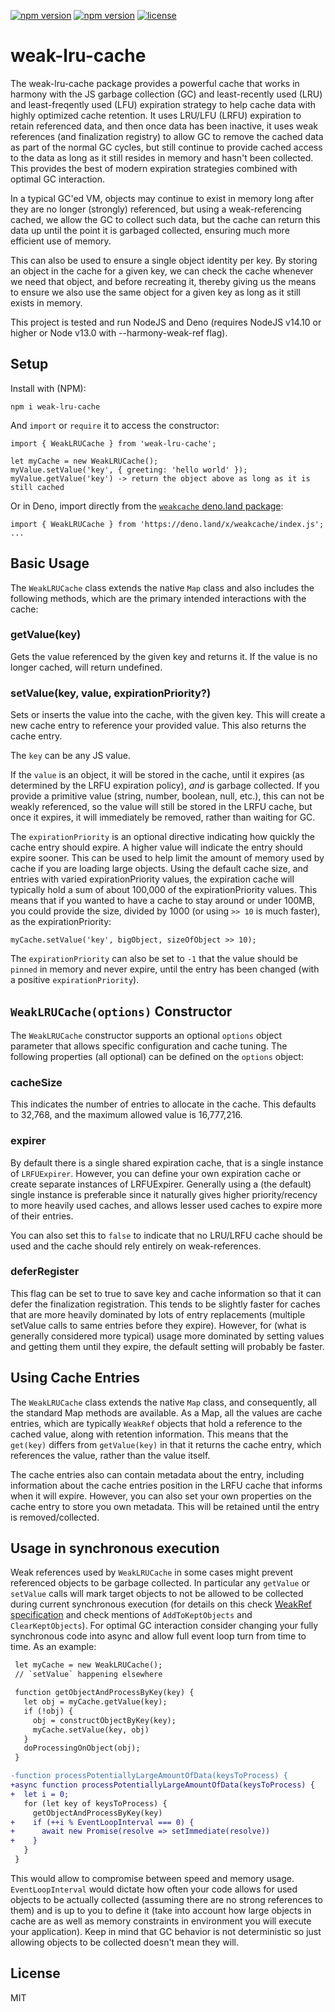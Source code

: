 [![npm version](https://img.shields.io/npm/dw/weak-lru-cache)](https://www.npmjs.org/package/weak-lru-cache)
[![npm version](https://img.shields.io/npm/v/weak-lru-cache.svg?style=flat-square)](https://www.npmjs.org/package/weak-lru-cache)
[![license](https://img.shields.io/badge/license-MIT-brightgreen)](LICENSE)

# weak-lru-cache

The weak-lru-cache package provides a powerful cache that works in harmony with the JS garbage collection (GC) and least-recently used (LRU) and least-freqently used (LFU) expiration strategy to help cache data with highly optimized cache retention. It uses LRU/LFU (LRFU) expiration to retain referenced data, and then once data has been inactive, it uses weak references (and finalization registry) to allow GC to remove the cached data as part of the normal GC cycles, but still continue to provide cached access to the data as long as it still resides in memory and hasn't been collected. This provides the best of modern expiration strategies combined with optimal GC interaction.

In a typical GC'ed VM, objects may continue to exist in memory long after they are no longer (strongly) referenced, but using a weak-referencing cached, we allow the GC to collect such data, but the cache can return this data up until the point it is garbaged collected, ensuring much more efficient use of memory.

This can also be used to ensure a single object identity per key. By storing an object in the cache for a given key, we can check the cache whenever we need that object, and before recreating it, thereby giving us the means to ensure we also use the same object for a given key as long as it still exists in memory.

This project is tested and run NodeJS and Deno (requires NodeJS v14.10 or higher or Node v13.0 with --harmony-weak-ref flag).

## Setup

Install with (NPM):

```
npm i weak-lru-cache
```
And `import` or `require` it to access the constructor:
```
import { WeakLRUCache } from 'weak-lru-cache';

let myCache = new WeakLRUCache();
myValue.setValue('key', { greeting: 'hello world' });
myValue.getValue('key') -> return the object above as long as it is still cached
```
Or in Deno, import directly from the [`weakcache` deno.land package](https://deno.land/x/weakcache):
```
import { WeakLRUCache } from 'https://deno.land/x/weakcache/index.js';
...
```

## Basic Usage

The `WeakLRUCache` class extends the native `Map` class and also includes the following methods, which are the primary intended interactions with the cache:

### getValue(key)
Gets the value referenced by the given key and returns it. If the value is no longer cached, will return undefined. 

### setValue(key, value, expirationPriority?)
Sets or inserts the value into the cache, with the given key. This will create a new cache entry to reference your provided value. This also returns the cache entry.

The `key` can be any JS value.

If the `value` is an object, it will be stored in the cache, until it expires (as determined by the LRFU expiration policy), *and* is garbage collected. If you provide a primitive value (string, number, boolean, null, etc.), this can not be weakly referenced, so the value will still be stored in the LRFU cache, but once it expires, it will immediately be removed, rather than waiting for GC.

The `expirationPriority` is an optional directive indicating how quickly the cache entry should expire. A higher value will indicate the entry should expire sooner. This can be used to help limit the amount of memory used by cache if you are loading large objects. Using the default cache size, and entries with varied expirationPriority values, the expiration cache will typically hold a sum of about 100,000 of the expirationPriority values. This means that if you wanted to have a cache to stay around or under 100MB, you could provide the size, divided by 1000 (or using `>> 10` is much faster), as the expirationPriority:
```
myCache.setValue('key', bigObject, sizeOfObject >> 10);
```
The `expirationPriority` can also be set to `-1` that the value should be `pinned` in memory and never expire, until the entry has been changed (with a positive `expirationPriority`).

## `WeakLRUCache(options)` Constructor

The `WeakLRUCache` constructor supports an optional `options` object parameter that allows specific configuration and cache tuning. The following properties (all optional) can be defined on the `options` object:

### cacheSize
This indicates the number of entries to allocate in the cache. This defaults to 32,768, and the maximum allowed value is 16,777,216.

### expirer
By default there is a single shared expiration cache, that is a single instance of `LRFUExpirer`. However, you can define your own expiration cache or create separate instances of LRFUExpirer. Generally using a (the default) single instance is preferable since it naturally gives higher priority/recency to more heavily used caches, and allows lesser used caches to expire more of their entries.

You can also set this to `false` to indicate that no LRU/LRFU cache should be used and the cache should rely entirely on weak-references.

### deferRegister
This flag can be set to true to save key and cache information so that it can defer the finalization registration. This tends to be slightly faster for caches that are more heavily dominated by lots of entry replacements (multiple setValue calls to same entries before they expire). However, for (what is generally considered more typical) usage more dominated by setting values and getting them until they expire, the default setting will probably be faster.


## Using Cache Entries

The `WeakLRUCache` class extends the native `Map` class, and consequently, all the standard Map methods are available. As a Map, all the values are cache entries, which are typically `WeakRef` objects that hold a reference to the cached value, along with retention information. This means that the `get(key)` differs from `getValue(key)` in that it returns the cache entry, which references the value, rather than the value itself.

The cache entries also can contain metadata about the entry, including information about the cache entries position in the LRFU cache that informs when it will expire. However, you can also set your own properties on the cache entry to store you own metadata. This will be retained until the entry is removed/collected.

## Usage in synchronous execution

Weak references used by `WeakLRUCache` in some cases might prevent referenced objects to be garbage collected. In particular any `getValue` or `setValue` calls will mark target objects to not be allowed to be collected during current synchronous execution (for details on this check [WeakRef specification](https://tc39.es/ecma262/#sec-weak-ref-objects) and check mentions of `AddToKeptObjects` and `ClearKeptObjects`). For optimal GC interaction consider changing your fully synchronous code into async and allow full event loop turn from time to time. As an example:

```diff
 let myCache = new WeakLRUCache();
 // `setValue` happening elsewhere

 function getObjectAndProcessByKey(key) {
   let obj = myCache.getValue(key);
   if (!obj) {
     obj = constructObjectByKey(key);
     myCache.setValue(key, obj)
   }
   doProcessingOnObject(obj);
 }

-function processPotentiallyLargeAmountOfData(keysToProcess) {
+async function processPotentiallyLargeAmountOfData(keysToProcess) {
+  let i = 0;
   for (let key of keysToProcess) {
     getObjectAndProcessByKey(key)
+    if (++i % EventLoopInterval === 0) {
+      await new Promise(resolve => setImmediate(resolve))
+    }
   }
 }
```

This would allow to compromise between speed and memory usage. `EventLoopInterval` would dictate how often your code allows for used objects to be actually collected (assuming there are no strong references to them) and is up to you to define it (take into account how large objects in cache are as well as memory constraints in environment you will execute your application). Keep in mind that GC behavior is not deterministic so just allowing objects to be collected doesn't mean they will.

## License

MIT
